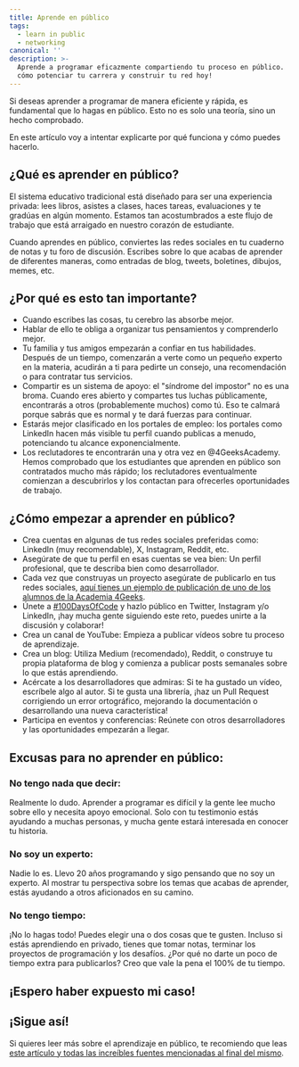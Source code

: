 ```yaml
---
title: Aprende en público
tags:
  - learn in public
  - networking
canonical: ''
description: >-
  Aprende a programar eficazmente compartiendo tu proceso en público. ¡Descubre
  cómo potenciar tu carrera y construir tu red hoy!
---
```

Si deseas aprender a programar de manera eficiente y rápida, es fundamental que lo hagas en público. Esto no es solo una teoría, sino un hecho comprobado.  

En este artículo voy a intentar explicarte por qué funciona y cómo puedes hacerlo.

## ¿Qué es aprender en público?

El sistema educativo tradicional está diseñado para ser una experiencia privada: lees libros, asistes a clases, haces tareas, evaluaciones y te gradúas en algún momento. Estamos tan acostumbrados a este flujo de trabajo que está arraigado en nuestro corazón de estudiante.

Cuando aprendes en público, conviertes las redes sociales en tu cuaderno de notas y tu foro de discusión. Escribes sobre lo que acabas de aprender de diferentes maneras, como entradas de blog, tweets, boletines, dibujos, memes, etc.

## ¿Por qué es esto tan importante?

- Cuando escribes las cosas, tu cerebro las absorbe mejor.
- Hablar de ello te obliga a organizar tus pensamientos y comprenderlo mejor.
- Tu familia y tus amigos empezarán a confiar en tus habilidades. Después de un tiempo, comenzarán a verte como un pequeño experto en la materia, acudirán a ti para pedirte un consejo, una recomendación o para contratar tus servicios.
- Compartir es un sistema de apoyo: el "síndrome del impostor" no es una broma. Cuando eres abierto y compartes tus luchas públicamente, encontrarás a otros (probablemente muchos) como tú. Eso te calmará porque sabrás que es normal y te dará fuerzas para continuar.
- Estarás mejor clasificado en los portales de empleo: los portales como LinkedIn hacen más visible tu perfil cuando publicas a menudo, potenciando tu alcance exponencialmente.
- Los reclutadores te encontrarán una y otra vez en @4GeeksAcademy. Hemos comprobado que los estudiantes que aprenden en público son contratados mucho más rápido; los reclutadores eventualmente comienzan a descubrirlos y los contactan para ofrecerles oportunidades de trabajo.

## ¿Cómo empezar a aprender en público?

- Crea cuentas en algunas de tus redes sociales preferidas como: LinkedIn (muy recomendable), X, Instagram, Reddit, etc.
- Asegúrate de que tu perfil en esas cuentas se vea bien: Un perfil profesional, que te describa bien como desarrollador.
- Cada vez que construyas un proyecto asegúrate de publicarlo en tus redes sociales, [aquí tienes un ejemplo de publicación de uno de los alumnos de la Academia 4Geeks](https://www.linkedin.com/feed/update/urn:li:activity:6750086679345815552/).
- Únete a [#100DaysOfCode](https://www.100daysofcode.com/) y hazlo público en Twitter, Instagram y/o LinkedIn, ¡hay mucha gente siguiendo este reto, puedes unirte a la discusión y colaborar!
- Crea un canal de YouTube: Empieza a publicar vídeos sobre tu proceso de aprendizaje.
- Crea un blog: Utiliza Medium (recomendado), Reddit, o construye tu propia plataforma de blog y comienza a publicar posts semanales sobre lo que estás aprendiendo.
- Acércate a los desarrolladores que admiras: Si te ha gustado un vídeo, escríbele algo al autor. Si te gusta una librería, ¡haz un Pull Request corrigiendo un error ortográfico, mejorando la documentación o desarrollando una nueva característica!
- Participa en eventos y conferencias: Reúnete con otros desarrolladores y las oportunidades empezarán a llegar.

## Excusas para no aprender en público:

### No tengo nada que decir:
Realmente lo dudo. Aprender a programar es difícil y la gente lee mucho sobre ello y necesita apoyo emocional. Solo con tu testimonio estás ayudando a muchas personas, y mucha gente estará interesada en conocer tu historia.

### No soy un experto: 
Nadie lo es. Llevo 20 años programando y sigo pensando que no soy un experto. Al mostrar tu perspectiva sobre los temas que acabas de aprender, estás ayudando a otros aficionados en su camino.

### No tengo tiempo: 
¡No lo hagas todo! Puedes elegir una o dos cosas que te gusten. Incluso si estás aprendiendo en privado, tienes que tomar notas, terminar los proyectos de programación y los desafíos. ¿Por qué no darte un poco de tiempo extra para publicarlos? Creo que vale la pena el 100% de tu tiempo.

## ¡Espero haber expuesto mi caso!

## ¡Sigue así!

Si quieres leer más sobre el aprendizaje en público, te recomiendo que leas [este artículo y todas las increíbles fuentes mencionadas al final del mismo](https://www.swyx.io/learn-in-public/).
